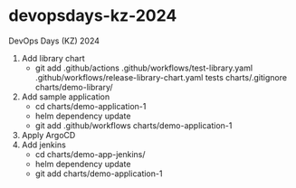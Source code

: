 # devopsdays-kz-2024
DevOps Days (KZ) 2024

1. Add library chart
    - git add .github/actions .github/workflows/test-library.yaml .github/workflows/release-library-chart.yaml tests charts/.gitignore charts/demo-library/
2. Add sample application
    - cd charts/demo-application-1
    - helm dependency update
    - git add .github/workflows charts/demo-application-1
3. Apply ArgoCD
4. Add jenkins
    - cd charts/demo-app-jenkins/
    - helm dependency update
    - git add charts/demo-application-1
